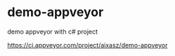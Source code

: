 # demo-appveyor
demo appveyor with c# project


https://ci.appveyor.com/project/aixasz/demo-appveyor
